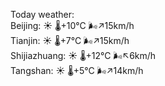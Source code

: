 Today weather:  
Beijing: ☀️   🌡️+10°C 🌬️↗15km/h  
Tianjin: ☀️   🌡️+7°C 🌬️↗15km/h  
Shijiazhuang: ☀️   🌡️+12°C 🌬️↖6km/h  
Tangshan: ☀️   🌡️+5°C 🌬️↗14km/h  
